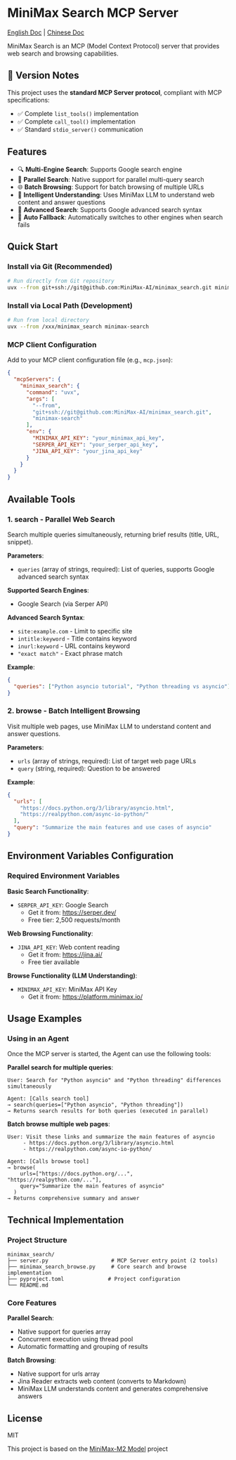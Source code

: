 # MiniMax Search MCP Server

[English Doc](./README.md) | [Chinese Doc](./README_zh.md)

MiniMax Search is an MCP (Model Context Protocol) server that provides web search and browsing capabilities.

## 🔧 Version Notes

This project uses the **standard MCP Server protocol**, compliant with MCP specifications:
- ✅ Complete `list_tools()` implementation
- ✅ Complete `call_tool()` implementation  
- ✅ Standard `stdio_server()` communication

## Features

- 🔍 **Multi-Engine Search**: Supports Google search engine
- 🚀 **Parallel Search**: Native support for parallel multi-query search
- 🌐 **Batch Browsing**: Support for batch browsing of multiple URLs
- 🤖 **Intelligent Understanding**: Uses MiniMax LLM to understand web content and answer questions
- 🎯 **Advanced Search**: Supports Google advanced search syntax
- 🔄 **Auto Fallback**: Automatically switches to other engines when search fails

## Quick Start

### Install via Git (Recommended)

```bash
# Run directly from Git repository
uvx --from git+ssh://git@github.com:MiniMax-AI/minimax_search.git minimax-search
```

### Install via Local Path (Development)

```bash
# Run from local directory
uvx --from /xxx/minimax_search minimax-search
```

### MCP Client Configuration

Add to your MCP client configuration file (e.g., `mcp.json`):

```json
{
  "mcpServers": {
    "minimax_search": {
      "command": "uvx",
      "args": [
        "--from",
        "git+ssh://git@github.com:MiniMax-AI/minimax_search.git",
        "minimax-search"
      ],
      "env": {
        "MINIMAX_API_KEY": "your_minimax_api_key",
        "SERPER_API_KEY": "your_serper_api_key",
        "JINA_API_KEY": "your_jina_api_key"
      }
    }
  }
}
```

## Available Tools

### 1. search - Parallel Web Search

Search multiple queries simultaneously, returning brief results (title, URL, snippet).

**Parameters**:
- `queries` (array of strings, required): List of queries, supports Google advanced search syntax

**Supported Search Engines**:
- Google Search (via Serper API)

**Advanced Search Syntax**:
- `site:example.com` - Limit to specific site
- `intitle:keyword` - Title contains keyword
- `inurl:keyword` - URL contains keyword
- `"exact match"` - Exact phrase match

**Example**:
```json
{
  "queries": ["Python asyncio tutorial", "Python threading vs asyncio"]
}
```

### 2. browse - Batch Intelligent Browsing

Visit multiple web pages, use MiniMax LLM to understand content and answer questions.

**Parameters**:
- `urls` (array of strings, required): List of target web page URLs
- `query` (string, required): Question to be answered

**Example**:
```json
{
  "urls": [
    "https://docs.python.org/3/library/asyncio.html",
    "https://realpython.com/async-io-python/"
  ],
  "query": "Summarize the main features and use cases of asyncio"
}
```

## Environment Variables Configuration

### Required Environment Variables

**Basic Search Functionality**:
- `SERPER_API_KEY`: Google Search
  - Get it from: https://serper.dev/
  - Free tier: 2,500 requests/month

**Web Browsing Functionality**:
- `JINA_API_KEY`: Web content reading
  - Get it from: https://jina.ai/
  - Free tier available

**Browse Functionality (LLM Understanding)**:
- `MINIMAX_API_KEY`: MiniMax API Key
  - Get it from: https://platform.minimax.io/

## Usage Examples

### Using in an Agent

Once the MCP server is started, the Agent can use the following tools:

**Parallel search for multiple queries**:
```
User: Search for "Python asyncio" and "Python threading" differences simultaneously

Agent: [Calls search tool]
→ search(queries=["Python asyncio", "Python threading"])
→ Returns search results for both queries (executed in parallel)
```

**Batch browse multiple web pages**:
```
User: Visit these links and summarize the main features of asyncio
     - https://docs.python.org/3/library/asyncio.html
     - https://realpython.com/async-io-python/

Agent: [Calls browse tool]
→ browse(
    urls=["https://docs.python.org/...", "https://realpython.com/..."],
    query="Summarize the main features of asyncio"
  )
→ Returns comprehensive summary and answer
```

## Technical Implementation

### Project Structure

```
minimax_search/
├── server.py                    # MCP Server entry point (2 tools)
├── minimax_search_browse.py     # Core search and browse implementation
├── pyproject.toml              # Project configuration
└── README.md
```

### Core Features

**Parallel Search**:
- Native support for queries array
- Concurrent execution using thread pool
- Automatic formatting and grouping of results

**Batch Browsing**:
- Native support for urls array
- Jina Reader extracts web content (converts to Markdown)
- MiniMax LLM understands content and generates comprehensive answers

## License

MIT

This project is based on the [MiniMax-M2 Model](https://github.com/MiniMax-AI/MiniMax-M2) project

